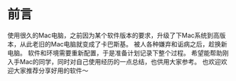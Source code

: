 # 前言
使用很久的Mac电脑，之前因为某个软件版本的要求，升级了下Mac系统到高版本，从此老旧的Mac电脑就变成了卡巴斯基。
被人各种嫌弃和诟病之后，趁换新电脑。
软件和环境需要重新配置，于是准备计划记录下整个过程。
希望能帮助刚入手Mac的同学，同时对自己使用经历的一点总结，也供用大家参考。
也欢迎欢迎大家推荐分享好用的软件～